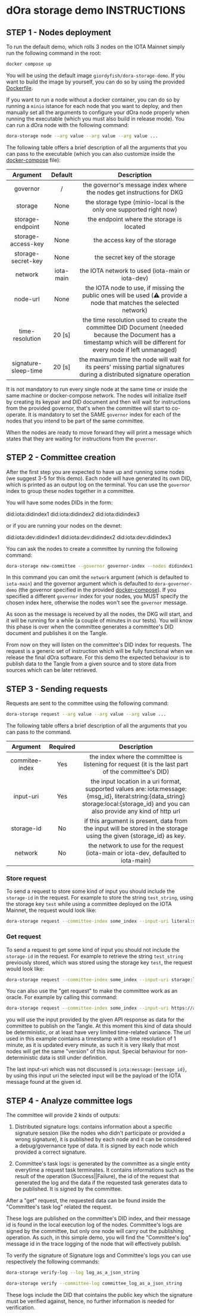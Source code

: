dOra storage demo INSTRUCTIONS
====================================
STEP 1 - Nodes deployment
----------------

To run the default demo, which rolls 3 nodes on the IOTA Mainnet simply run the following command in the root:

```bash
docker compose up
```

You will be using the default image `giordyfish/dora-storage-demo`. If you want to build the image by yourself, you can do so by using the provided [Dockerfile](Dockerfile).

If you want to run a node without a docker container, you can do so by running a `minio` istance for each node that you want to deploy, and then manually set all the arguments to configure your dOra node properly when running the executable (which you must also build in release mode). You can run a dOra node with the following command: 

```bash
dora-storage node --arg value --arg value --arg value ...
```

The following table offers a brief description of all the arguments that you can pass to the executable (which you can also customize inside the [docker-compose](docker-compose.yml) file):

|       Argument       |  Default  |                                                                              Description                                                                              |
|:--------------------:|:---------:|:---------------------------------------------------------------------------------------------------------------------------------------------------------------------:|
|       governor       |     /     |                                                 the governor's message index where the nodes get instructions for DKG                                                 |
|        storage       |    None   |                                                   the storage type (minio-local is the only one supported right now)                                                  |
|   storage-endpoint   |    None   |                                                               the endpoint where the storage is located                                                               |
|  storage-access-key  |    None   |                                                                     the access key of the storage                                                                     |
|  storage-secret-key  |    None   |                                                                     the secret key of the storage                                                                     |
|        network       | iota-main | the IOTA network to used (iota-main or iota-dev)                                                                                                                      |
|       node-url       |    None   | the IOTA node to use, if missing the public ones  will be used (:warning: provide a node that matches the selected network)                                           |
|    time-resolution   |   20 [s]  | the time resolution used to create the committee  DID Document (needed because the Document has a timestamp which will be different for every node if left unmanaged) |
| signature-sleep-time |   20 [s]  |                        the maximum time the node will wait for its peers' missing partial signatures during  a distributed signature operation                        |

It is not mandatory to run every single node at the same time or inside the same machine or docker-compose network. The nodes will initialize itself by creating its keypair and DID document and then will wait for instructions from the provided governor, that's when the committee will start to co-operate. It is mandatory to set the SAME `governor` index for each of the nodes that you intend to be part of the same committee.

When the nodes are ready to move forward they will print a message which states that they are waiting for instructions from the `governor`.

STEP 2 - Committee creation
----------------

After the first step you are expected to have up and running some nodes (we suggest 3-5 for this demo). Each node will have generated its own DID, which is printed as an output log on the terminal. You can use the `governor` index to group these nodes together in a committee.

You will have some nodes DIDs in the form:

did:iota:didindex1
did:iota:didindex2
did:iota:didindex3

or if you are running your nodes on the devnet: 

did:iota:dev:didindex1
did:iota:dev:didindex2
did:iota:dev:didindex3

You can ask the nodes to create a committee by running the following command:

```bash
dora-storage new-committee --governor governor-index --nodes didindex1,didindex2,didindex3 --network iota-dev
```

In this command you can omit the `network` argument (which is defaulted to `iota-main`) and the governor argument which is defaulted to `dora-governor-demo` (the governor specified in the provided [docker-compose](docker-compose.yml)). If you specified a different `governor` index for your nodes, you MUST specify the chosen index here, otherwise the nodes won't see the `governor` message.

As soon as the message is received by all the nodes, the DKG will start, and it will be running for a while (a couple of minutes in our tests). You will know this phase is over when the committee generates a committee's DID document and publishes it on the Tangle.

From now on they will listen on the committee's DID index for requests. The request is a generic set of instruction which will be fully functional when we release the final dOra software. For this demo the expected behaviour is to publish data to the Tangle from a given source and to store data from sources which can be later retrieved. 

STEP 3 - Sending requests
----------------

Requests are sent to the committee using the following command:

```bash
dora-storage request --arg value --arg value --arg value ...
```
The following table offers a brief description of all the arguments that you can pass to the command.

|    Argument    | Required |                                                                                       Description                                                                                       |
|:--------------:|:--------:|:---------------------------------------------------------------------------------------------------------------------------------------------------------------------------------------:|
| commitee-index |    Yes   |                                           the index where the committee is listening for request (it is the last part of the committee's DID)                                           |
|    input-uri   |    Yes   | the input location in a uri format, supported values are:  iota:message:{msg_id}, literal:string:{data_string} storage:local:{storage_id} and you can also provide any kind of http url |
|   storage-id   |    No    |                                   if this argument is present, data from the input will be stored in the storage using the given {storage_id} as key.                                   |
|     network    |    No    |                                                    the network to use for the request (iota-main or iota-dev, defaulted to iota-main)                                                   |


### Store request

To send a request to store some kind of input you should include the `storage-id` in the request. For example to store the string `test_string`, using the storage key `test` while using a committee deployed on the IOTA Mainnet, the request would look like: 

```bash
dora-storage request --committee-index some_index --input-uri literal:string:test_string --storage-id test
```

### Get request

To send a request to get some kind of input you should not include the `storage-id` in the request. For example to retrieve the string `test_string` previously stored, which was stored using the storage key `test`, the request would look like: 

```bash
dora-storage request --committee-index some_index --input-uri storage:local:test
```

You can also use the "get request" to make the committee work as an oracle. For example by calling this command:

```bash
dora-storage request --committee-index some_index --input-uri https://api.coindesk.com/v1/bpi/currentprice.json
```

you will use the input provided by the given API response as data for the committee to publish on the Tangle. At this moment this kind of data should be deterministic, or at least have very limited time-related variance. The url used in this example cointains a timestamp with a time resolution of 1 minute, as it is updated every minute, as such it is very likely that most nodes will get the same "version" of this input. Special behaviour for non-deterministic data is still under definition.

The last input-uri which was not discussed is `iota:message:{message_id}`, by using this input uri the selected input will be the payload of the IOTA message found at the given id.

STEP 4 - Analyze committee logs
----------------

The committee will provide 2 kinds of outputs:

1) Distributed signature logs: contains information about a specific signature session (like the nodes who didn't participate or provided a wrong signature), it is published by each node and it can be considered a debug/governance type of data. It is signed by each node which provided a correct signature.

2) Committee's task logs: is generated by the committee as a single entity everytime a request task terminates. It contains informations such as the result of the operation (Success||Failure), the id of the request that generated the log and the data if the requested task generates data to be published. It is signed by the committee.

After a "get" request, the requested data can be found inside the "Committee's task log" related the request. 

These logs are published on the committee's DID index, and their message id is found in the local execution log of the nodes. Committee's logs are signed by the committee, but only one node will carry out the publishing operation. As such, in this simple demo, you will find the "Committee's log" message id in the trace logging of the node that will effectively publish.

To verify the signature of Signature logs and Committee's logs you can use respectively the following commands:

```bash
dora-storage verify-log --log log_as_a_json_string
```

```bash
dora-storage verify --committee-log committee_log_as_a_json_string
```

These logs include the DID that cointains the public key which the signature must be verified against, hence, no further information is needed for verification.